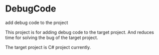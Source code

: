 # DebugCode
add debug code to the project

This project is for adding debug code to the target project. And reduces time for solving the bug of the target project.

The target project is C# project currently.






